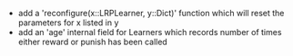 - add a 'reconfigure(x::LRPLearner, y::Dict)' function which will reset the
  parameters for x listed in y
- add an 'age' internal field for Learners which records number of times either
  reward or punish has been called
